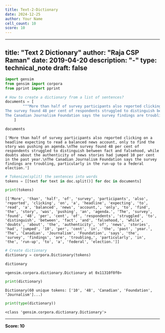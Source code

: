 ```yaml
---
title: Text-2-Dictionary
date: 2024-12-25
author: Your Name
cell_count: 10
score: 10
---
```


---
title: "Text 2 Dictionary"
author: "Raja CSP Raman"
date: 2019-04-20
description: "-"
type: technical_note
draft: false
---

```python
import gensim
from gensim import corpora
from pprint import pprint
```


```python
# How to create a dictionary from a list of sentences?
documents = [
        """More than half of survey participants also reported clicking on a headline expecting to read a balanced news account, only to find the story was pushing an agenda.
The survey found 48 per cent of respondents struggled to distinguish between fact and falsehood, while doubts about the authenticity of news stories had jumped 10 per cent in the past year.
The Canadian Journalism Foundation says the survey findings are troubling, particularly in the run-up to a federal election."""
    ]
```


```python
documents
```




    ['More than half of survey participants also reported clicking on a headline expecting to read a balanced news account, only to find the story was pushing an agenda.\nThe survey found 48 per cent of respondents struggled to distinguish between fact and falsehood, while doubts about the authenticity of news stories had jumped 10 per cent in the past year.\nThe Canadian Journalism Foundation says the survey findings are troubling, particularly in the run-up to a federal election.']




```python
# Tokenize(split) the sentences into words
tokens = [[text for text in doc.split()] for doc in documents]
```


```python
print(tokens)
```

    [['More', 'than', 'half', 'of', 'survey', 'participants', 'also', 'reported', 'clicking', 'on', 'a', 'headline', 'expecting', 'to', 'read', 'a', 'balanced', 'news', 'account,', 'only', 'to', 'find', 'the', 'story', 'was', 'pushing', 'an', 'agenda.', 'The', 'survey', 'found', '48', 'per', 'cent', 'of', 'respondents', 'struggled', 'to', 'distinguish', 'between', 'fact', 'and', 'falsehood,', 'while', 'doubts', 'about', 'the', 'authenticity', 'of', 'news', 'stories', 'had', 'jumped', '10', 'per', 'cent', 'in', 'the', 'past', 'year.', 'The', 'Canadian', 'Journalism', 'Foundation', 'says', 'the', 'survey', 'findings', 'are', 'troubling,', 'particularly', 'in', 'the', 'run-up', 'to', 'a', 'federal', 'election.']]



```python
# Create dictionary
dictionary = corpora.Dictionary(tokens)
```


```python
dictionary
```




    <gensim.corpora.dictionary.Dictionary at 0x11310f0f0>




```python
print(dictionary)
```

    Dictionary(60 unique tokens: ['10', '48', 'Canadian', 'Foundation', 'Journalism']...)



```python
print(type(dictionary))
```

    <class 'gensim.corpora.dictionary.Dictionary'>



---
**Score: 10**
